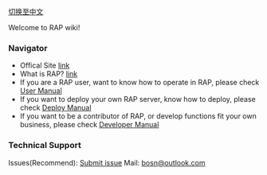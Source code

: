 [切换至中文](home_cn)

Welcome to RAP wiki!

### Navigator
* Offical Site [link](http://thx.github.io/RAP)
* What is RAP? [link](about)
* If you are a RAP user, want to know how to operate in RAP, please check [User Manual](user_manual)
* If you want to deploy your own RAP server, know how to deploy, please check [Deploy Manual](deploy_manual)
* If you want to be a contributor of RAP, or develop functions fit your own business, please check [Developer Manual](dev_manual)

### Technical Support
Issues(Recommend): [Submit issue](https://github.com/thx/RAP/issues)
Mail: [bosn@outlook.com](mailto:bosn@outlook.com)
